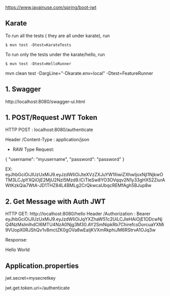 https://www.javainuse.com/spring/boot-jwt


## Karate

To run all the tests ( they are all under karate), run
```
$ mvn test -Dtest=KarateTests
```
To run only the tests under the karate/hello, run
```
$ mvn test -Dtest=HelloRunner
```
mvn clean test -DargLine="-Dkarate.env=local" -Dtest=FeatureRunner 

##  1. Swagger
http://localhost:8080/swagger-ui.html

##  1.  POST/Request  JWT Token

HTTP POST :  localhost:8080/authenticate

Header /Content-Type  : application/json

* RAW Type Request:

{
    "username": "myusername",
    "password": "password"
}

EX: eyJhbGciOiJIUzUxMiJ9.eyJzdWIiOiJteXVzZXJuYW1lIiwiZXhwIjoxNjI1NjkwOTM3LCJpYXQiOjE2MjU2NzI5Mzd9.ICiTleSw8YO3OVqqv2N1y33gHX52ZiurAWtKzkQia7WtA-JD1THZ84L4BMLg2CrQkwcaUbqcREMfAgh5BJup8w

## 2. Get Message with Auth JWT
HTTP  GET:  http://localhost:8080/hello
Header /Authorization :  Bearer  eyJhbGciOiJIUzUxMiJ9.eyJzdWIiOiJqYXZhaW51c2UiLCJleHAiOjE1ODcwNjQ4NzMsImlhdCI6MTU4NzA0Njg3M30.AY2SmNipkRb7ChirefcsDorcuaYXMi9VUopX0RJShQv1v8mctZK0gOVa8wEaIjKVXmRkphiJM6RStrvA1OJq3w 
 
 
 Response:
 
 Hello World
## Application.properties
jwt.secret=mysecretkey

jwt.get.token.uri=/authenticate
